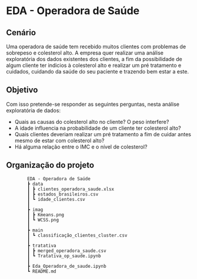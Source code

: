 # EDA - Operadora de Saúde

## Cenário

Uma operadora de saúde tem recebido muitos clientes com problemas de sobrepeso e colesterol alto. A empresa quer realizar uma análise exploratória dos dados existentes dos clientes, a fim da possibilidade de algum cliente ter indicios à colesterol alto e realizar um pré tratamento e cuidados, cuidando da saúde do seu paciente e trazendo bem estar a este.

## Objetivo

Com isso pretende-se responder as seguintes perguntas, nesta análise exploratória de dados:

- Quais as causas do colesterol alto no cliente? O peso interfere?
- A idade influencia na probabilidade de um cliente ter colesterol alto?
- Quais clientes deveriam realizar um pré tratamento a fim de cuidar antes mesmo de estar com colesterol alto?
- Há alguma relação entre o IMC e o nível de colesterol?

## Organização do projeto 

            EDA - Operadora de Saúde
            ┣ data
            ┃ ┣ clientes_operadora_saude.xlsx
            ┃ ┣ estados_brasileiros.csv
            ┃ ┗ idade_clientes.csv
            ┃
            ┣ imag
            ┃ ┣ Kmeans.png
            ┃ ┗ WCSS.png
            ┃
            ┣ main
            ┃ ┗ classificação_clientes_cluster.csv
            ┃
            ┣ tratativa
            ┃ ┣ merged_operadora_saude.csv
            ┃ ┗ Tratativa_op_saude.ipynb
            ┃
            ┣ Eda_Operadora_de_saude.ipynb
            ┗ README.md